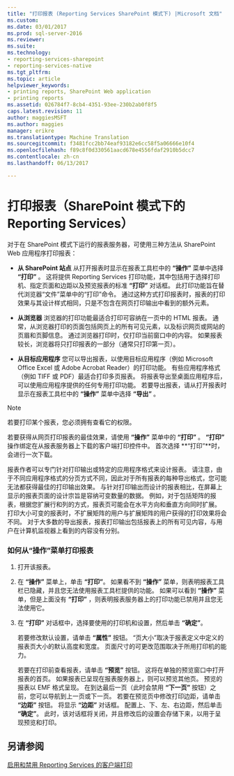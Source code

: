 ```yaml
---
title: "打印报表 (Reporting Services SharePoint 模式下) |Microsoft 文档"
ms.custom: 
ms.date: 03/01/2017
ms.prod: sql-server-2016
ms.reviewer: 
ms.suite: 
ms.technology:
- reporting-services-sharepoint
- reporting-services-native
ms.tgt_pltfrm: 
ms.topic: article
helpviewer_keywords:
- printing reports, SharePoint Web application
- printing reports
ms.assetid: 026784f7-8cb4-4351-93ee-230b2ab0f8f5
caps.latest.revision: 11
author: maggiesMSFT
ms.author: maggies
manager: erikre
ms.translationtype: Machine Translation
ms.sourcegitcommit: f3481fcc2bb74eaf93182e6cc58f5a06666e10f4
ms.openlocfilehash: f89c8f0d330561aacd678e4556fdaf2910b5dcc7
ms.contentlocale: zh-cn
ms.lasthandoff: 06/13/2017

---
```

# <a name="print-a-report-reporting-services-in-sharepoint-mode"></a>打印报表（SharePoint 模式下的 Reporting Services）
  对于在 SharePoint 模式下运行的报表服务器，可使用三种方法从 SharePoint Web 应用程序打印报表：  
  
-   **从 SharePoint 站点** 从打开报表时显示在报表工具栏中的 **“操作”** 菜单中选择 **“打印”** 。 这将提供 Reporting Services 打印功能，其中包括用于选择打印机、指定页面和边距以及预览报表的标准 **“打印”** 对话框。 此打印功能旨在替代浏览器“文件”菜单中的“打印”命令。 通过这种方式打印报表时，报表的打印效果与其设计样式相同，只是不包含在网页打印输出中看到的额外元素。  
  
-   **从浏览器** 浏览器的打印功能最适合打印可容纳在一页中的 HTML 报表。 通常，从浏览器打印的页面包括网页上的所有可见元素，以及标识网页或网站的页眉和页脚信息。 通过浏览器打印时，仅打印当前窗口中的内容。 如果报表较长，浏览器将只打印报表的一部分（通常只打印第一页）。  
  
-   **从目标应用程序** 您可以导出报表，以使用目标应用程序（例如 Microsoft Office Excel 或 Adobe Acrobat Reader）的打印功能。 有些应用程序格式（例如 TIFF 或 PDF）最适合打印多页报表。 将报表导出至桌面应用程序后，可以使用应用程序提供的任何专用打印功能。 若要导出报表，请从打开报表时显示在报表工具栏中的 **“操作”** 菜单中选择 **“导出”** 。  
  
> [!NOTE]  
>  若要打印某个报表，您必须拥有查看它的权限。  
  
 若要获得从网页打印报表的最佳效果，请使用 **“操作”** 菜单中的 **“打印”** 。 **“打印”** 操作绑定在从报表服务器上下载的客户端打印控件中。 首次选择 **“打印”**时，会进行一次下载。  
  
 报表作者可以专门针对打印输出或特定的应用程序格式来设计报表。 请注意，由于不同应用程序格式的分页方式不同，因此对于所有报表的每种导出格式，您可能无法都获得最佳的打印输出效果。 与针对打印输出而设计的报表相比，在屏幕上显示的报表页面的设计宗旨是容纳可变数量的数据。 例如，对于包括矩阵的报表，根据您扩展行和列的方式，报表页可能会在水平方向和垂直方向同时扩展。 打印大小可变的报表时，不扩展矩阵的用户与扩展矩阵的用户获得的打印效果将会不同。 对于大多数的导出报表，报表打印输出包括报表上的所有可见内容，与用户在计算机监视器上看到的内容没有分别。  
  
### <a name="how-to-print-reports-from-the-actions-menu"></a>如何从“操作”菜单打印报表  
  
1.  打开该报表。  
  
2.  在 **“操作”** 菜单上，单击 **“打印”**。 如果看不到 **“操作”** 菜单，则表明报表工具栏已隐藏，并且您无法使用报表工具栏提供的功能。 如果可以看到 **“操作”** 菜单，但是上面没有 **“打印”** ，则表明报表服务器上的打印功能已禁用并且您无法使用它。  
  
3.  在 **“打印”** 对话框中，选择要使用的打印机和设置，然后单击 **“确定”**。  
  
     若要修改默认设置，请单击 **“属性”** 按钮。 “页大小”取决于报表定义中定义的报表页大小的默认高度和宽度。 页面尺寸的可更改范围取决于所用打印机的能力。  
  
     若要在打印前查看报表，请单击 **“预览”** 按钮。 这将在单独的预览窗口中打开报表的首页。 如果报表已呈现在报表服务器上，则可以预览其他页。 预览的报表以 EMF 格式呈现。 在到达最后一页（此时会禁用 **“下一页”** 按钮）之前，您可以导航到上一页或下一页。 若要在预览页中修改打印边距，请单击 **“边距”** 按钮。 将显示 **“边距”** 对话框。 配置上、下、左、右边距，然后单击 **“确定”**。 此时，该对话框将关闭，并且修改后的设置会存储下来，以用于呈现预览和打印。  
  
## <a name="see-also"></a>另请参阅  
 [启用和禁用 Reporting Services 的客户端打印](../../reporting-services/report-server/enable-and-disable-client-side-printing-for-reporting-services.md)  
  
  
